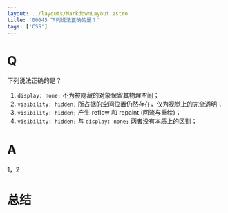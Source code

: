 ```yaml
---
layout: ../layouts/MarkdownLayout.astro
title: '00045 下列说法正确的是？'
tags: ['CSS']
---
```


# Q

下列说法正确的是？

1. `display: none;` 不为被隐藏的对象保留其物理空间；
2. `visibility: hidden;` 所占据的空间位置仍然存在，仅为视觉上的完全透明；
3. `visibility: hidden;` 产生 reflow 和 repaint (回流与重绘)；
4. `visibility: hidden;` 与 `display: none;` 两者没有本质上的区别；

# A

1，2

# 总结



<script>
  function func() {

  }
  
</script>